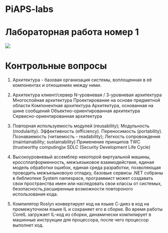 # PiAPS-labs
# Лабораторная работа номер 1
![](https://yt3.ggpht.com/a/AATXAJxTRaS9o63yWjEPK84yE2RkVtTgbg1Jej3S9Ci8Eg=s900-c-k-c0xffffffff-no-rj-mo)
# Контрольные вопросы
1) Архитектура - базовая организация системы, воплощенная в её компонентах и отношениях между ними.
2)  Архитектура клиент/сервер 
	N-уровневая / 3-уровневая архитектура
	Многослойная архитектура 
	Проектирование на основе предметной области
	Компонентная архитектура 
	Архитектура, основанная на шине сообщений 
	Объектно-ориентированная архитектура
	Сервисно-ориентированная архитектура

3)  Повторная используемость модулей (reusability);
	Модульность (modularity).
	Эффективность (efficiency).
	Переносимость (portability).
	Познаваемость (читаемость - readability);
	Легкость сопровождения (maintainability; sustainability)
	Применение принципов TWC (trustworthy computing)и SDLC (Security Development Life Cycle) 

4) Высокоуровневый ассемблер некоторой виртуальной машины, кроссплатформенность, межъязыковое взаимодействие, единая модель обработки ошибок, единая среда разработки, позволяющая проводить межъязыковоую отладку, базовые сервисы .NET собраны в библиотеке System namespace, программист может создавать свои пространства имен или наследовать свои классы от системых, безопасность,расширенные возможности повтороного использования кода.
5) Компилятор Roslyn конвертирует код на языке С-диез в код на промежуточном языке IL и сохраняет его в сборке. Во время работы CoreIL загружает IL-код из сборки, динамически компилирует в машинные инструкции для процессора, после чего процессор выполнет код.